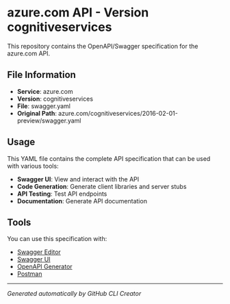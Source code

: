 # azure.com API - Version cognitiveservices

This repository contains the OpenAPI/Swagger specification for the azure.com API.

## File Information

- **Service**: azure.com
- **Version**: cognitiveservices
- **File**: swagger.yaml
- **Original Path**: azure.com/cognitiveservices/2016-02-01-preview/swagger.yaml

## Usage

This YAML file contains the complete API specification that can be used with various tools:

- **Swagger UI**: View and interact with the API
- **Code Generation**: Generate client libraries and server stubs
- **API Testing**: Test API endpoints
- **Documentation**: Generate API documentation

## Tools

You can use this specification with:

- [Swagger Editor](https://editor.swagger.io/)
- [Swagger UI](https://swagger.io/tools/swagger-ui/)
- [OpenAPI Generator](https://openapi-generator.tech/)
- [Postman](https://www.postman.com/)

---

*Generated automatically by GitHub CLI Creator*
